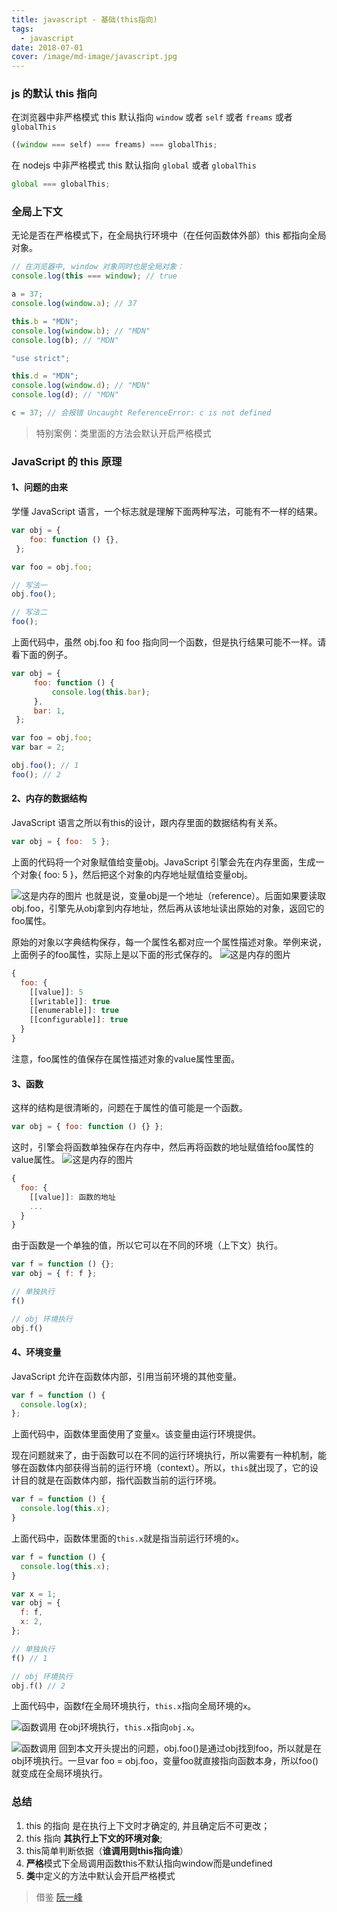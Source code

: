 ```yaml
---
title: javascript - 基础(this指向)
tags:
  - javascript
date: 2018-07-01
cover: /image/md-image/javascript.jpg
---
```


### js 的默认 this 指向

在浏览器中非严格模式 this 默认指向 `window` 或者 `self` 或者 `freams` 或者 `globalThis`

```javascript
((window === self) === freams) === globalThis;
```

在 nodejs 中非严格模式 this 默认指向 `global` 或者 `globalThis`

```javascript
global === globalThis;
```

### 全局上下文

无论是否在严格模式下，在全局执行环境中（在任何函数体外部）this 都指向全局对象。

```javascript
// 在浏览器中, window 对象同时也是全局对象：
console.log(this === window); // true

a = 37;
console.log(window.a); // 37

this.b = "MDN";
console.log(window.b); // "MDN"
console.log(b); // "MDN"
```

```javascript
"use strict";

this.d = "MDN";
console.log(window.d); // "MDN"
console.log(d); // "MDN"

c = 37; // 会报错 Uncaught ReferenceError: c is not defined
```

>特别案例：类里面的方法会默认开启严格模式

### JavaScript 的 this 原理

#### 1、问题的由来

学懂 JavaScript 语言，一个标志就是理解下面两种写法，可能有不一样的结果。

   ```javascript
   var obj = {
       foo: function () {},
    };

   var foo = obj.foo;

   // 写法一
   obj.foo();

   // 写法二
   foo();
   ```

上面代码中，虽然 obj.foo 和 foo 指向同一个函数，但是执行结果可能不一样。请看下面的例子。

   ```javascript
   var obj = {
        foo: function () {
            console.log(this.bar);
        },
        bar: 1,
    };

   var foo = obj.foo;
   var bar = 2;

   obj.foo(); // 1
   foo(); // 2
   ```

#### 2、内存的数据结构

JavaScript 语言之所以有this的设计，跟内存里面的数据结构有关系。

```javascript
var obj = { foo:  5 };
```

上面的代码将一个对象赋值给变量obj。JavaScript 引擎会先在内存里面，生成一个对象{ foo: 5 }，然后把这个对象的内存地址赋值给变量obj。

![这是内存的图片](/image/md-image/内存.png "内存分配的图片")
也就是说，变量obj是一个地址（reference）。后面如果要读取obj.foo，引擎先从obj拿到内存地址，然后再从该地址读出原始的对象，返回它的foo属性。

原始的对象以字典结构保存，每一个属性名都对应一个属性描述对象。举例来说，上面例子的foo属性，实际上是以下面的形式保存的。
![这是内存的图片](/image/md-image/obj内存.png "内存分配的图片")

```javascript
{
  foo: {
    [[value]]: 5
    [[writable]]: true
    [[enumerable]]: true
    [[configurable]]: true
  }
}
```

注意，foo属性的值保存在属性描述对象的value属性里面。

#### 3、函数

这样的结构是很清晰的，问题在于属性的值可能是一个函数。

```javascript
var obj = { foo: function () {} };
```

这时，引擎会将函数单独保存在内存中，然后再将函数的地址赋值给foo属性的value属性。
![这是内存的图片](/image/md-image/func内存.png "内存分配的图片")

```javascript
{
  foo: {
    [[value]]: 函数的地址
    ...
  }
}
```

由于函数是一个单独的值，所以它可以在不同的环境（上下文）执行。

```javascript
var f = function () {};
var obj = { f: f };

// 单独执行
f()

// obj 环境执行
obj.f()
```

#### 4、环境变量

JavaScript 允许在函数体内部，引用当前环境的其他变量。

```javascript
var f = function () {
  console.log(x);
};
```

上面代码中，函数体里面使用了变量`x`。该变量由运行环境提供。

现在问题就来了，由于函数可以在不同的运行环境执行，所以需要有一种机制，能够在函数体内部获得当前的运行环境（context）。所以，`this`就出现了，它的设计目的就是在函数体内部，指代函数当前的运行环境。

```javascript
var f = function () {
  console.log(this.x);
}
```

上面代码中，函数体里面的`this.x`就是指当前运行环境的`x`。

```javascript
var f = function () {
  console.log(this.x);
}

var x = 1;
var obj = {
  f: f,
  x: 2,
};

// 单独执行
f() // 1

// obj 环境执行
obj.f() // 2
```

上面代码中，函数f在全局环境执行，`this.x`指向全局环境的`x`。

![函数调用](/image/md-image/func1.png "函数调用内存指向")
在obj环境执行，`this.x`指向`obj.x`。

![函数调用](/image/md-image/func2.png "函数调用内存指向")
回到本文开头提出的问题，obj.foo()是通过obj找到foo，所以就是在obj环境执行。一旦var foo = obj.foo，变量foo就直接指向函数本身，所以foo()就变成在全局环境执行。

### 总结

1. this 的指向 是在执行上下文时才确定的, 并且确定后不可更改；
2. this 指向 **其执行上下文的环境对象**;
3. this简单判断依据（**谁调用则this指向谁**）
4. **严格**模式下全局调用函数this不默认指向window而是undefined
5. **类**中定义的方法中默认会开启严格模式

> 借鉴 [阮一峰](https://www.ruanyifeng.com/blog/2018/06/javascript-this.html)
